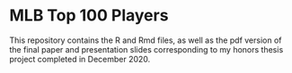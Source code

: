 # MLB Top 100 Players 
This repository contains the R and Rmd files, as well as the pdf version of the final paper and presentation slides corresponding to my honors thesis project completed in December 2020. 
